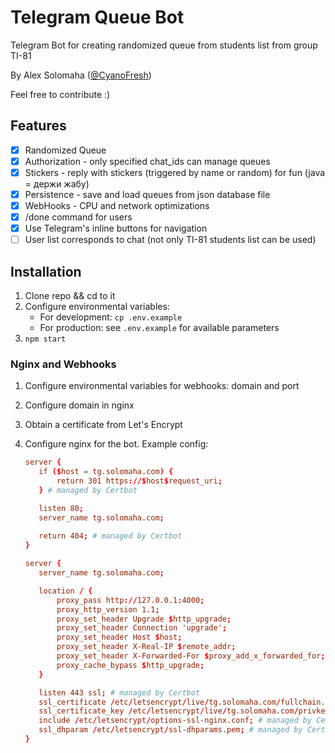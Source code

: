 Telegram Queue Bot
===

Telegram Bot for creating randomized queue from students list from group TI-81

By Alex Solomaha ([@CyanoFresh](https://t.me/cyanofresh))

Feel free to contribute :)

## Features

- [x] Randomized Queue
- [x] Authorization - only specified chat_ids can manage queues
- [x] Stickers - reply with stickers (triggered by name or random) for fun (java = держи жабу)
- [x] Persistence - save and load queues from json database file
- [x] WebHooks - CPU and network optimizations
- [x] /done command for users
- [x] Use Telegram's inline buttons for navigation
- [ ] User list corresponds to chat (not only TI-81 students list can be used)

## Installation

1. Clone repo && cd to it
2. Configure environmental variables:
    * For development: `cp .env.example`
    * For production: see `.env.example` for available parameters
3. `npm start`

### Nginx and Webhooks

1. Configure environmental variables for webhooks: domain and port
2. Configure domain in nginx
3. Obtain a certificate from Let's Encrypt
4. Configure nginx for the bot. Example config:

    ```conf
   server {
       if ($host = tg.solomaha.com) {
           return 301 https://$host$request_uri;
       } # managed by Certbot

       listen 80;
       server_name tg.solomaha.com;
       
       return 404; # managed by Certbot
   }

   server {
       server_name tg.solomaha.com;

       location / {
           proxy_pass http://127.0.0.1:4000;
           proxy_http_version 1.1;
           proxy_set_header Upgrade $http_upgrade;
           proxy_set_header Connection 'upgrade';
           proxy_set_header Host $host;
           proxy_set_header X-Real-IP $remote_addr;
           proxy_set_header X-Forwarded-For $proxy_add_x_forwarded_for;
           proxy_cache_bypass $http_upgrade;
       }
   
       listen 443 ssl; # managed by Certbot
       ssl_certificate /etc/letsencrypt/live/tg.solomaha.com/fullchain.pem; # managed by Certbot
       ssl_certificate_key /etc/letsencrypt/live/tg.solomaha.com/privkey.pem; # managed by Certbot
       include /etc/letsencrypt/options-ssl-nginx.conf; # managed by Certbot
       ssl_dhparam /etc/letsencrypt/ssl-dhparams.pem; # managed by Certbot
   }
    ```